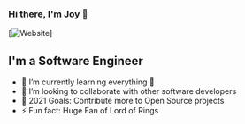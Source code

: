 ### Hi there, I'm Joy 👋

[![Website](https://img.shields.io/badge/Joy-Linda-blue)]


## I'm a Software Engineer 

- 🌱 I’m currently learning everything 🤣
- 👯 I’m looking to collaborate with other software developers
- 🥅 2021 Goals: Contribute more to Open Source projects 
- ⚡ Fun fact: Huge Fan of Lord of Rings  
